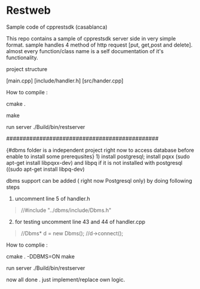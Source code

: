 # Restweb
Sample code of cpprestsdk (casablanca)


This repo contains a sample of cpprestsdk server side in very simple format.
sample handles 4 method of http request [put, get,post and delete].
almost every function/class name is a self documentation  of it's functionality.

project structure 

[main.cpp]
[include/handler.h]
[src/hander.cpp]


How to compile :

cmake .

make

run server 
./Build/bin/restserver

##############################################

{#dbms folder is a independent project right now to access database before enable to install some prerequsites}
1)
 install postgresql;
 install pqxx  (sudo apt-get install libpqxx-dev)
 and libpq  if it is not installed with postgresql  ((sudo apt-get install libpq-dev)
 
dbms support can be added ( right now  Postgresql only) by doing following steps 
1) uncomment  line 5 of handler.h 

>//#include "../dbms/include/Dbms.h"

2) for testing uncomment line 43 and 44 of handler.cpp
>	//Dbms* d  = new Dbms();
>   //d->connect();
 
How to complie :

cmake . -DDBMS=ON
make

run server 
./Build/bin/restserver
 
now all done . just implement/replace own logic.